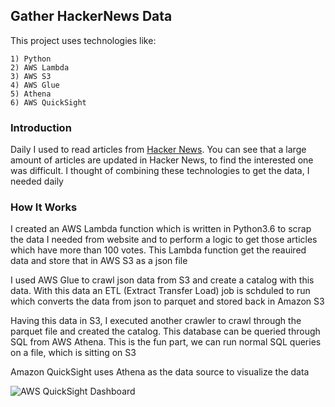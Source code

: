 ## Gather HackerNews Data

This project uses technologies like:
```
1) Python
2) AWS Lambda
3) AWS S3
4) AWS Glue
5) Athena
6) AWS QuickSight
```

### Introduction
Daily I used to read articles from [Hacker News](https://news.ycombinator.com/). You can see that a large amount of articles
are updated in Hacker News, to find the interested one was difficult. I thought of combining these technologies to get the
data, I needed daily

### How It Works
I created an AWS Lambda function which is written in Python3.6 to scrap the data I needed from website and to perform a logic to get those articles which have more than 100 votes. This Lambda function get the reauired data and store that in AWS S3 as a json file

I used AWS Glue to crawl json data from S3 and create a catalog with this data. With this data an ETL (Extract Transfer Load) job is schduled to run which converts the data from json to parquet and stored back in Amazon S3

Having this data in S3, I executed another crawler to crawl through the parquet file and created the catalog. This database can be queried through SQL from AWS Athena. This is the fun part, we can run normal SQL queries on a file, which is sitting on S3

Amazon QuickSight uses Athena as the data source to visualize the data

![AWS QuickSight Dashboard](../media/dashboard.png?raw=true)


